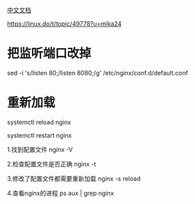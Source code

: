 [中文文档](https://docshome.gitbook.io/nginx-docs/readme/chu-xue-zhe-zhi-nan)


https://linux.do/t/topic/49778?u=mika24
# 把监听端口改掉

sed -i 's/listen 80;/listen 8080;/g' /etc/nginx/conf.d/default.conf

# 重新加载
systemctl reload nginx

systemctl restart nginx

1.找到配置文件
nginx -V

2.检查配置文件是否正确
nginx -t

3.修改了配置文件都需要重新加载
nginx -s reload

4.查看nginx的进程
ps aux | grep nginx